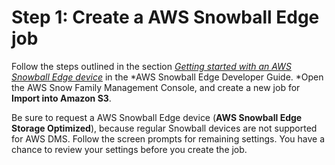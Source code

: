 # Step 1: Create a AWS Snowball Edge job<a name="CHAP_LargeDBs.SBS.create-snowball-job"></a>

Follow the steps outlined in the section *[Getting started with an AWS Snowball Edge device](https://docs.aws.amazon.com/snowball/latest/developer-guide/getting-started.html)* in the *AWS Snowball Edge Developer Guide\. *Open the AWS Snow Family Management Console, and create a new job for **Import into Amazon S3**\. 

Be sure to request a AWS Snowball Edge device \(**AWS Snowball Edge Storage Optimized**\), because regular Snowball devices are not supported for AWS DMS\. Follow the screen prompts for remaining settings\. You have a chance to review your settings before you create the job\. 